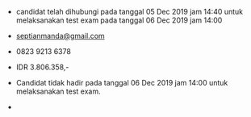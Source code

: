 - candidat telah dihubungi pada tanggal 05 Dec 2019 jam 14:40 untuk melaksanakan test exam pada tanggal 06 Dec 2019 jam 14:00

- septianmanda@gmail.com

- 0823 9213 6378

- IDR 3.806.358,-

- Candidat tidak hadir pada tanggal 06 Dec 2019 jam 14:00 untuk melaksanakan test exam.

- 
